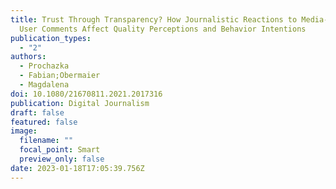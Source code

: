 ```yaml
---
title: Trust Through Transparency? How Journalistic Reactions to Media-Critical
  User Comments Affect Quality Perceptions and Behavior Intentions
publication_types:
  - "2"
authors:
  - Prochazka
  - Fabian;Obermaier
  - Magdalena
doi: 10.1080/21670811.2021.2017316
publication: Digital Journalism
draft: false
featured: false
image:
  filename: ""
  focal_point: Smart
  preview_only: false
date: 2023-01-18T17:05:39.756Z
---
```

